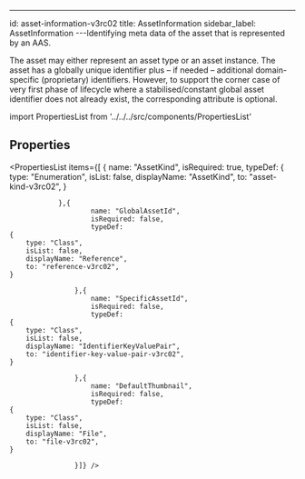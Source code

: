 --- 
id: asset-information-v3rc02 
title: AssetInformation 
sidebar_label: AssetInformation 
---Identifying meta data of the asset that is represented by an AAS.

<p>
The asset may either represent an asset type or an asset instance. The asset has
a globally unique identifier plus – if needed – additional domain-specific
(proprietary) identifiers. However, to support the corner case of very first
phase of lifecycle where a stabilised/constant global asset identifier does not
already exist, the corresponding attribute <see cref="AssetInformation.GlobalAssetId" /> is optional.
</p>

import PropertiesList from '../../../src/components/PropertiesList' 

## Properties 

<PropertiesList items={[ 
{
                    name: "AssetKind",
                    isRequired: true,
                    typeDef: 
    {
        type: "Enumeration",
        isList: false,
        displayName: "AssetKind",
        to: "asset-kind-v3rc02",
    }
    
                },{
                        name: "GlobalAssetId",
                        isRequired: false,
                        typeDef: 
    {
        type: "Class",
        isList: false,
        displayName: "Reference",
        to: "reference-v3rc02",
    }
    
                    },{
                        name: "SpecificAssetId",
                        isRequired: false,
                        typeDef: 
    {
        type: "Class",
        isList: false,
        displayName: "IdentifierKeyValuePair",
        to: "identifier-key-value-pair-v3rc02",
    }
    
                    },{
                        name: "DefaultThumbnail",
                        isRequired: false,
                        typeDef: 
    {
        type: "Class",
        isList: false,
        displayName: "File",
        to: "file-v3rc02",
    }
    
                    }]} /> 
 
